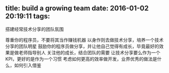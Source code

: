 title: build a growing team
date: 2016-01-02 20:19:11
tags:
---
搭建经常技术分享的团队氛围

尊重你的程序员，不要将其当作赚钱机器
以身作则去做技术分享，培养一个技术分享的团队明星
鼓励你的程序员做分享，并让他自己觉得有成长，毕竟最好的效果是做老师指导别人
关注他的成长，结合团队的需要
让技术分享要么作为一个KPI，更好的是作为一个习惯
考虑如何更高的效率做开发，业界优秀的做法是什么，如何引入借鉴


